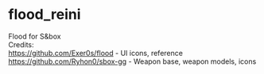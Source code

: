 
# flood_reini
Flood for S&amp;box
<br>
Credits: <br>
https://github.com/Exer0s/flood - UI icons, reference<br>
https://github.com/Ryhon0/sbox-gg - Weapon base, weapon models, icons<br>
